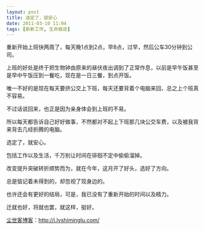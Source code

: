 ```yaml
---
layout: post
title: 选定了，就安心
date: 2011-03-10 11:04
tags: [新新工作, 生命痕迹]
---
```

重新开始上班快两周了，每天晚1点到2点，早8点，过早，然后公车30分钟到公司。

上班的好处是终于把生物钟由原来的昼伏夜出调到了正常作息，以前是早午饭甚至是早中午饭压到一餐吃，现在是一日三餐，到点开饭。

唯一不好的是现在每天要挤公交上下班，每天还要背着个电脑来回，总之上个班真不容易。

不过话说回来，也正是因为亲身体会到上班的不易。

所以每天都告诉自己好好做事，不然都对不起上下班那几块公交车费，以及被我背来背去几经折腾的电脑。

选定了，就安心。

包括工作以及生活，千万别让时间在徘徊不定中偷偷溜掉。

改变提升突破转折顺势而为，就在今年，这月开了好头，选好了方向。

总是惦记着未得到的，却忽视了现身边的。

也许还会有更好的结局，可是，我已没有了重新开始的时间以及精力。

迁就也好，将就也罢，就这样，挺好。 

<a href="http://i.lvshiminglu.com/">尘世客博客</a>：<a href="http://i.lvshiminglu.com/">http://i.lvshiminglu.com/</a>

